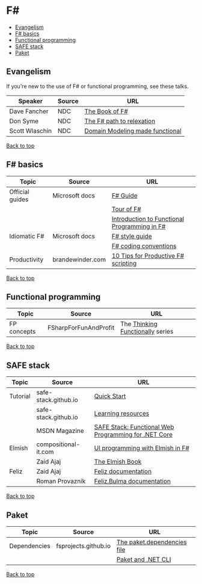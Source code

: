 # F#

[top]: #contents

- [Evangelism](#evangelism)
- [F# basics](#f-basics)
- [Functional programming](#functional-programming)
- [SAFE stack](#safe-stack)
- [Paket](#paket)

## Evangelism

If you're new to the use of F# or functional programming, see these talks.

| Speaker | Source | URL |
| --- | --- | --- |
| Dave Fancher| NDC | [The Book of F#](https://www.youtube.com/watch?v=eQzF8RrLM6s) |
| Don Syme | NDC | [The F# path to relexation](https://www.youtube.com/watch?v=yL7xBhWrdKw) |
| Scott Wlaschin | NDC | [Domain Modeling made functional](https://www.youtube.com/watch?v=Up7LcbGZFuo) |

[Back to top][top]

## F# basics

| Topic | Source | URL |
| --- | --- | --- |
| Official guides | Microsoft docs | [F# Guide](https://docs.microsoft.com/en-us/dotnet/fsharp/?view=vs-2019) |
| | | [Tour of F#](https://docs.microsoft.com/en-us/dotnet/fsharp/tour) |
| | | [Introduction to Functional Programming in F#](https://docs.microsoft.com/en-us/dotnet/fsharp/introduction-to-functional-programming/index) |
| Idiomatic F# | Microsoft docs| [F# style guide](https://docs.microsoft.com/en-us/dotnet/fsharp/style-guide/) |
| | | [F# coding conventions](https://docs.microsoft.com/en-us/dotnet/fsharp/style-guide/conventions) |
| Productivity | brandewinder.com | [10 Tips for Productive F# scripting](https://brandewinder.com/2016/02/06/10-fsharp-scripting-tips/) |
[Back to top][top]

## Functional programming

| Topic | Source | URL |
| --- | --- | --- |
| FP concepts | FSharpForFunAndProfit | The [Thinking Functionally](https://fsharpforfunandprofit.com/posts/thinking-functionally-intro/) series |

[Back to top][top]

## SAFE stack

| Topic | Source | URL |
| --- | --- | --- |
| Tutorial | safe-stack.github.io | [Quick Start](https://safe-stack.github.io/docs/quickstart/) |
| | safe-stack.github.io | [Learning resources](https://safe-stack.github.io/docs/learning/) |
| | MSDN Magazine | [SAFE Stack: Functional Web Programming for .NET Core](https://docs.microsoft.com/en-us/archive/msdn-magazine/2019/october/fsharp-safe-stack-functional-web-programming-for-net-core) |
| Elmish | compositional-it.com | [UI programming with Elmish in F#](https://www.compositional-it.com/news-blog/ui-programming-with-elmish-in-f/) |
| | Zaid Ajaj | [The Elmish Book](https://zaid-ajaj.github.io/the-elmish-book/#/) |
| Feliz | Zaid Ajaj | [Feliz documentation](https://zaid-ajaj.github.io/Feliz) |
| | Roman Provazník | [Feliz.Bulma documentation](https://dzoukr.github.io/Feliz.Bulma) |

[Back to top][top]

## Paket

| Topic | Source | URL |
| --- | --- | --- |
| Dependencies | fsprojects.github.io | [The paket.dependencies file](https://fsprojects.github.io/Paket/dependencies-file.html) |
| | | [Paket and .NET CLI](https://fsprojects.github.io/Paket/paket-and-dotnet-cli.html) |

[Back to top][top]